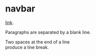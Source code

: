 # navbar
[link](http://example.com).


Paragraphs are separated 
by a blank line.

Two spaces at the end of a line  
produce a line break.
